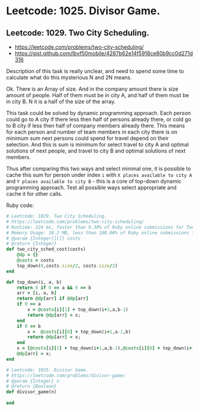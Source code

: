 # Leetcode: 1025. Divisor Game.

## Leetcode: 1029. Two City Scheduling.

- https://leetcode.com/problems/two-city-scheduling/
- https://gist.github.com/lbvf50mobile/4287b62e14f5918ce80b9cc0d271d316

Description of this task is really unclear, and need to spend some time to calculate what do this mysterious N and 2N means.

Ok. There is an Array of size. And in the company amount there is size amount of people. Half of them must be in city A, and half of them must be in city B. N it is a half of the size of the array.

This task could be solved by dynamic programming approach. Each person could go to A city if there less then half of persons already there, or cold go to B city if less then half of company members already there.  This means for each person and number of team members in each city there is on minimum sum next persons could spend for travel depend on their selection. And this is sum is minimum for select travel to city A and optimal solutions of next people, and travel to city B and optimal solutions of next members.

Thus after comparing this two ways and select minimal one, it is possible to cache this sum for person under index `i` with `X places available to city A` and `Y places available to city B` - this is a core of top-down dynamic programming approach.  Test all possible ways select appropriate and cache it for other calls.

Ruby code:
```Ruby
# Leetcode: 1029. Two City Scheduling.
# https://leetcode.com/problems/two-city-scheduling/
# Runtime: 224 ms, faster than 9.30% of Ruby online submissions for Two City Scheduling.
# Memory Usage: 10.2 MB, less than 100.00% of Ruby online submissions for Two City Scheduling.
# @param {Integer[][]} costs
# @return {Integer}
def two_city_sched_cost(costs)
    @dp = {}
    @costs = costs
    top_down(0,costs.size/2, costs.size/2)
end

def top_down(i, a, b)
    return 0 if 0 == a && 0 == b
    arr = [i, a, b]
    return @dp[arr] if @dp[arr]
    if 0 == a
        x = @costs[i][1] + top_down(i+1,a,b-1)
        return @dp[arr] = x;
    end
    if 0 == b
        x =  @costs[i][0] + top_down(i+1,a-1,b)
        return @dp[arr] = x;
    end
    x = [@costs[i][1] + top_down(i+1,a,b-1),@costs[i][0] + top_down(i+1,a-1,b)].min
    @dp[arr] = x;
end
```

```Ruby
# Leetcode: 1025. Divisor Game.
# https://leetcode.com/problems/divisor-game/
# @param {Integer} n
# @return {Boolean}
def divisor_game(n)
    
end
```